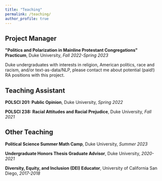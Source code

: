 ```yaml
---
title: "Teaching"
permalink: /teaching/
author_profile: true
---
```


## Project Manager

**"Politics and Polarization in Mainline Protestant Congregations" Practicum**, Duke University, *Fall 2022-Spring 2023*

Duke undergraduates with interests in religion, American politics, race and racism, and/or text-as-data/NLP, please contact me about potential (paid!) RA positions with this project. 

## Teaching Assistant

**POLSCI 201: Public Opinion**, Duke University, *Spring 2022*

**POLSCI 238: Racial Attitudes and Racial Prejudice**, Duke University, *Fall 2021*

## Other Teaching 

**Political Science Summer Math Camp**, Duke University, *Summer 2023*

**Undergraduate Honors Thesis Graduate Advisor**, Duke University, *2020-2021*

**Diversity, Equity, and Inclusion (DEI) Educator**, University of California San Diego, *2017-2018*
